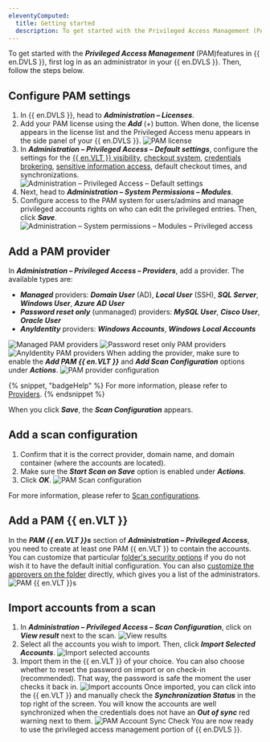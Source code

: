 ```yaml
---
eleventyComputed:
  title: Getting started
  description: To get started with the Privileged Access Management (PAM) features of {{ en.DVLS }}, first log in as an administrator in your {{ en.DVLS }}.
---
```

To get started with the ***Privileged Access Management*** (PAM)features in {{ en.DVLS }}, first log in as an administrator in your {{ en.DVLS }}. Then, follow the steps below.

## Configure PAM settings

1. In {{ en.DVLS }}, head to ***Administration – Licenses***.
1. Add your PAM license using the ***Add*** (+) button. When done, the license appears in the license list and the Privileged Access menu appears in the side panel of your {{ en.DVLS }}.
![PAM license](https://cdnweb.devolutions.net/docs/docs_en_server_ServerOp2104.png)
1. In ***Administration – Privileged Access – Default settings***, configure the settings for the [{{ en.VLT }} visibility](/server/web-interface/vault-access/), [checkout system](/pam/server/checkout-process/request-checkout/), [credentials brokering](/pam/server/view-sensitive-data-account-brokering/), [sensitive information access](/pam/server/view-sensitive-data-account-brokering/), default checkout times, and synchronizations.
![Administration – Privileged Access – Default settings](https://cdnweb.devolutions.net/docs/docs_en_server_ServerOp2105.png)
1. Next, head to ***Administration – System Permissions – Modules***.
1. Configure access to the PAM system for users/admins and manage privileged accounts rights on who can edit the privileged entries. Then, click ***Save***.
![Administration – System permissions – Modules – Privileged access](https://cdnweb.devolutions.net/docs/docs_en_server_ServerOp2106.png)

## Add a PAM provider

In ***Administration – Privileged Access – Providers***, add a provider. The available types are:
* ***Managed*** providers: ***Domain User*** (AD), ***Local User*** (SSH), ***SQL Server***, ***Windows User***, ***Azure AD User***
* ***Password reset only*** (unmanaged) providers: ***MySQL User***, ***Cisco User***, ***Oracle User***
* ***AnyIdentity*** providers: ***Windows Accounts***, ***Windows Local Accounts***

![Managed PAM providers](https://cdnweb.devolutions.net/docs/docs_en_server_ServerOp2107.png)
![Password reset only PAM providers](https://cdnweb.devolutions.net/docs/docs_en_server_ServerOp2108.png)
![AnyIdentity PAM providers](https://cdnweb.devolutions.net/docs/docs_en_server_ServerOp2109.png)
When adding the provider, make sure to enable the ***Add PAM {{ en.VLT }}*** and ***Add Scan Configuration*** options under ***Actions***.
![PAM provider configuration](https://cdnweb.devolutions.net/docs/docs_en_server_ServerOp2110.png)

{% snippet, "badgeHelp" %}
For more information, please refer to [Providers](/pam/server/providers/).
{% endsnippet %}

When you click ***Save***, the ***Scan Configuration*** appears.

## Add a scan configuration

1. Confirm that it is the correct provider, domain name, and domain container (where the accounts are located).
1. Make sure the ***Start Scan on Save*** option is enabled under ***Actions***.
1. Click ***OK***.
![PAM Scan configuration](https://cdnweb.devolutions.net/docs/docs_en_server_ServerOp2111.png)

For more information, please refer to [Scan configurations](/pam/scan-configurations/).

## Add a PAM {{ en.VLT }}

In the ***PAM {{ en.VLT }}s*** section of ***Administration – Privileged Access***, you need to create at least one PAM {{ en.VLT }} to contain the accounts. You can customize that particular [folder's security options](/pam/server/accounts/) if you do not wish it to have the default initial configuration. You can also [customize the approvers on the folder](/pam/server/accounts/) directly, which gives you a list of the administrators.
![PAM {{ en.VLT }}s](https://cdnweb.devolutions.net/docs/docs_en_server_ServerOp2112.png)

## Import accounts from a scan

1. In ***Administration – Privileged Access – Scan Configuration***, click on ***View result*** next to the scan.
![View results](https://cdnweb.devolutions.net/docs/docs_en_server_ServerOp2113.png)
1. Select all the accounts you wish to import. Then, click ***Import Selected Accounts***.
![Import selected accounts](https://cdnweb.devolutions.net/docs/docs_en_server_ServerOp2114.png)
1. Import them in the {{ en.VLT }} of your choice. You can also choose whether to reset the password on import or on check-in (recommended). That way, the password is safe the moment the user checks it back in.
![Import accounts](https://cdnweb.devolutions.net/docs/docs_en_server_ServerOp2115.png)
Once imported, you can click into the {{ en.VLT }} and manually check the ***Synchronization Status*** in the top right of the screen. You will know the accounts are well synchronized when the credentials does not have an ***Out of sync*** red warning next to them.
![PAM Account Sync Check](https://cdnweb.devolutions.net/docs/docs_en_server_ServerOp2116.png)
You are now ready to use the privileged access management portion of {{ en.DVLS }}.

